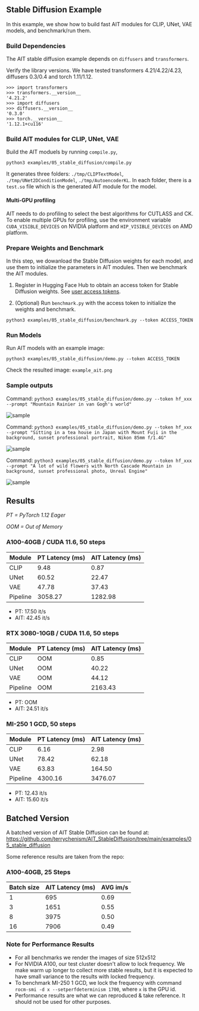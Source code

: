 ## Stable Diffusion Example

In this example, we show how to build fast AIT modules for CLIP, UNet, VAE models, and benchmark/run them.

### Build Dependencies

The AIT stable diffusion example depends on `diffusers` and `transformers`. 

Verify the library versions. We have tested transformers 4.21/4.22/4.23, diffusers 0.3/0.4 and torch 1.11/1.12.

```
>>> import transformers
>>> transformers.__version__
'4.21.2'
>>> import diffusers
>>> diffusers.__version__
'0.3.0'
>>> torch.__version__
'1.12.1+cu116'
```

### Build AIT modules for CLIP, UNet, VAE

Build the AIT moduels by running `compile.py`,

```
python3 examples/05_stable_diffusion/compile.py
```
It generates three folders: `./tmp/CLIPTextModel`, `./tmp/UNet2DConditionModel`, `./tmp/AutoencoderKL`. In each folder, there is a `test.so` file which is the generated AIT module for the model.

#### Multi-GPU profiling
AIT needs to do profiling to select the best algorithms for CUTLASS and CK.
To enable multiple GPUs for profiling, use the environment variable `CUDA_VISIBLE_DEVICES` on NVIDIA platform and `HIP_VISIBLE_DEVICES` on AMD platform.

### Prepare Weights and Benchmark

In this step, we dowanload the Stable Diffusion weights for each model, and use them to initialize the parameters in AIT modules. Then we benchmark the AIT modules.

1. Register in Hugging Face Hub to obtain an access token for Stable Diffusion weights. See [user access tokens](https://huggingface.co/docs/hub/security-tokens).

2. (Optional) Run `benchmark.py` with the access token to initialize the weights and benchmark.

```
python3 examples/05_stable_diffusion/benchmark.py --token ACCESS_TOKEN
```

### Run Models

Run AIT models with an example image:

```
python3 examples/05_stable_diffusion/demo.py --token ACCESS_TOKEN
```

Check the resulted image: `example_ait.png`


### Sample outputs

Command: `python3 examples/05_stable_diffusion/demo.py --token hf_xxx --prompt "Mountain Rainier in van Gogh's world"`

![sample](https://raw.githubusercontent.com/AITemplate/webdata/main/imgs/example_ait_rainier.png)

Command: `python3 examples/05_stable_diffusion/demo.py --token hf_xxx --prompt "Sitting in a tea house in Japan with Mount Fuji in the background, sunset professional portrait, Nikon 85mm f/1.4G"`

![sample](https://raw.githubusercontent.com/AITemplate/webdata/main/imgs/example_ait_fuji.png)

Command: `python3 examples/05_stable_diffusion/demo.py --token hf_xxx --prompt "A lot of wild flowers with North Cascade Mountain in background, sunset professional photo, Unreal Engine"`

![sample](https://raw.githubusercontent.com/AITemplate/webdata/main/imgs/example_ait_cascade2.png)

## Results

_PT = PyTorch 1.12 Eager_

_OOM = Out of Memory_
### A100-40GB / CUDA 11.6, 50 steps

| Module   | PT Latency (ms) | AIT Latency (ms) |
|----------|-----------------|------------------|
| CLIP     | 9.48            | 0.87             |
| UNet     | 60.52           | 22.47            |
| VAE      | 47.78           | 37.43            |
| Pipeline | 3058.27         | 1282.98          |

- PT: 17.50 it/s
- AIT: 42.45 it/s

### RTX 3080-10GB / CUDA 11.6, 50 steps

| Module   | PT Latency (ms) | AIT Latency (ms) |
|----------|-----------------|------------------|
| CLIP     | OOM             | 0.85             |
| UNet     | OOM             | 40.22            |
| VAE      | OOM             | 44.12            |
| Pipeline | OOM             | 2163.43          |

- PT: OOM
- AIT: 24.51 it/s

### MI-250 1 GCD, 50 steps

| Module   | PT Latency (ms) | AIT Latency (ms) |
|----------|-----------------|------------------|
| CLIP     | 6.16            | 2.98             |
| UNet     | 78.42           | 62.18            |
| VAE      | 63.83           | 164.50           |
| Pipeline | 4300.16         | 3476.07          |

- PT: 12.43 it/s
- AIT: 15.60 it/s

## Batched Version

A batched version of AIT Stable Diffusion can be found at: https://github.com/terrychenism/AIT_StableDiffusion/tree/main/examples/05_stable_diffusion


Some reference results are taken from the repo:

### A100-40GB, 25 Steps

| Batch size | AIT Latency (ms) | AVG im/s |
|------------|------------------|----------|
| 1          | 695              | 0.69     |
| 3          | 1651             | 0.55     |
| 8          | 3975             | 0.50     |
| 16         | 7906             | 0.49     |



### Note for Performance Results

- For all benchmarks we render the images of size 512x512
- For NVIDIA A100, our test cluster doesn't allow to lock frequency. We make warm up longer to collect more stable results, but it is expected to have small variance to the results with locked frequency.
- To benchmark MI-250 1 GCD, we lock the frequency with command `rocm-smi -d x --setperfdeterminism 1700`, where `x` is the GPU id.
- Performance results are what we can reproduced & take reference. It should not be used for other purposes.
